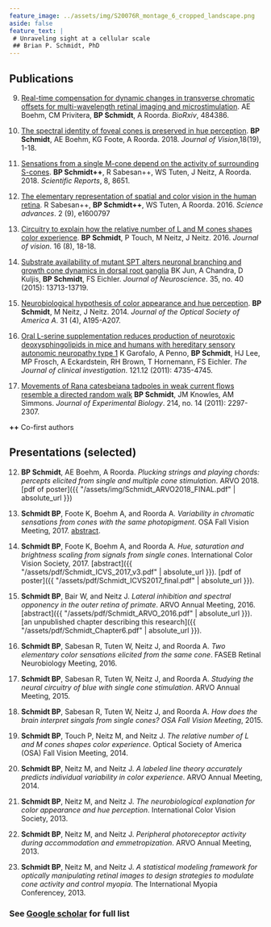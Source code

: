```yaml
---
feature_image: ../assets/img/S20076R_montage_6_cropped_landscape.png
aside: false
feature_text: |
 # Unraveling sight at a cellular scale
 ## Brian P. Schmidt, PhD
---
```


## Publications

9. [Real-time compensation for dynamic changes in transverse chromatic offsets for multi-wavelength retinal imaging and microstimulation][TCA-paper]. AE Boehm, CM Privitera, **BP Schmidt**, A Roorda. *BioRxiv*, 484386.

8. [The spectral identity of foveal cones is preserved in hue perception][hue-paper]. **BP Schmidt**, AE Boehm, KG Foote, A Roorda. 2018. *Journal of Vision*,18(19), 1-18.


7. [Sensations from a single M-cone depend on the activity of surrounding S-cones][blue-paper]. **BP Schmidt++**, R Sabesan++, WS Tuten, J Neitz, A Roorda. 2018. *Scientific Reports*, 8, 8651.

6. [The elementary representation of spatial and color vision in the human retina][white-paper]. R Sabesan++, **BP Schmidt++**, WS Tuten, A Roorda. 2016. *Science advances*. 2 (9), e1600797

5. [Circuitry to explain how the relative number of L and M cones shapes color experience][green-paper]. **BP Schmidt**, P Touch, M Neitz, J Neitz. 2016. *Journal of vision*. 16 (8), 18-18.

4. [Substrate availability of mutant SPT alters neuronal branching and growth cone dynamics in dorsal root ganglia][DRGs] BK Jun, A Chandra, D Kuljis, **BP Schmidt**, FS Eichler. *Journal of Neuroscience*. 35, no. 40 (2015): 13713-13719.

3. [Neurobiological hypothesis of color appearance and hue perception][model-paper]. **BP Schmidt**, M Neitz, J Neitz. 2014. *Journal of the Optical Society of America A*. 31 (4), A195-A207.

2. [Oral L-serine supplementation reduces production of neurotoxic deoxysphingolipids in mice and humans with hereditary sensory autonomic neuropathy type 1][garofalo] K Garofalo, A Penno, **BP Schmidt**, HJ Lee, MP Frosch, A Eckardstein, RH Brown, T Hornemann, FS Eichler. *The Journal of clinical investigation*. 121.12 (2011): 4735-4745.

1. [Movements of Rana catesbeiana tadpoles in weak current flows resemble a directed random walk][tadpoles] **BP Schmidt**, JM Knowles, AM Simmons. *Journal of Experimental Biology*. 214, no. 14 (2011): 2297-2307.

**++** Co-first authors

## Presentations (selected)

12. **BP Schmidt**, AE Boehm, A Roorda.  *Plucking strings and playing chords: percepts elicited from single and multiple cone stimulation*. ARVO 2018. [pdf of poster]({{ "/assets/img/Schmidt_ARVO2018_FINAL.pdf" | absolute_url }})

11. **Schmidt BP**, Foote K, Boehm A, and Roorda A. *Variability in chromatic sensations from cones with the same photopigment*. OSA Fall Vision Meeting, 2017. [abstract](http://jov.arvojournals.org/article.aspx?articleid=2667426).

10. **Schmidt BP**, Foote K, Boehm A, and Roorda A. *Hue, saturation and brightness scaling from signals from single cones*. International Color Vision Society, 2017. [abstract]({{ "/assets/pdf/Schmidt_ICVS_2017_v3.pdf" | absolute_url }}). [pdf of poster]({{ "/assets/pdf/Schmidt_ICVS2017_final.pdf" | absolute_url }}).

9. **Schmidt BP**, Bair W, and Neitz J. *Lateral inhibition and spectral opponency in the outer retina of primate*. ARVO Annual Meeting, 2016. [abstract]({{ "/assets/pdf/Schmidt_ARVO_2016.pdf" | absolute_url }}). [an unpublished chapter describing this research]({{ "/assets/pdf/Schmidt_Chapter6.pdf" | absolute_url }}).

8. **Schmidt BP**, Sabesan R, Tuten W, Neitz J, and Roorda A. *Two elementary color sensations elicited from the same cone*. FASEB Retinal Neurobiology Meeting, 2016.

7. **Schmidt BP**, Sabesan R, Tuten W, Neitz J, and Roorda A. *Studying the neural circuitry of blue with single cone stimulation*. ARVO Annual Meeting, 2015.

6. **Schmidt BP**, Sabesan R, Tuten W, Neitz J, and Roorda A. *How does the brain interpret singals from single cones? OSA Fall Vision Meeting*, 2015.

5. **Schmidt BP**, Touch P, Neitz M, and Neitz J. *The relative number of L and M cones shapes color experience*. Optical Society of America (OSA) Fall Vision Meeting, 2014.

4. **Schmidt BP**, Neitz M, and Neitz J. *A labeled line theory accurately predicts individual variability in color experience*. ARVO Annual Meeting, 2014.

3. **Schmidt BP**, Neitz M, and Neitz J. *The neurobiological explanation for color appearance and hue perception*. International Color Vision Society, 2013.

2. **Schmidt BP**, Neitz M, and Neitz J. *Peripheral photoreceptor activity during accommodation and emmetropization*. ARVO Annual Meeting, 2013.

1. **Schmidt BP**, Neitz M, and Neitz J. *A statistical modeling framework for optically manipulating retinal images to design strategies to modulate cone activity and control myopia*. The International Myopia Conferencey, 2013.


### See [Google scholar][scholar] for full list

[TCA-paper]: https://www.biorxiv.org/content/early/2018/12/02/484386
[hue-paper]: https://jov.arvojournals.org/article.aspx?articleid=2711323
[blue-paper]: https://www.nature.com/articles/s41598-018-26754-1
[white-paper]: http://advances.sciencemag.org/content/2/9/e1600797
[green-paper]: http://jov.arvojournals.org/article.aspx?articleid=2531368
[model-paper]: https://www.ncbi.nlm.nih.gov/pubmed/24695170
[garofalo]: https://www.jci.org/articles/view/57549
[DRGs]: http://www.jneurosci.org/content/35/40/13713.short
[tadpoles]: http://jeb.biologists.org/content/214/14/2297.short
[scholar]: https://scholar.google.com/citations?user=omyFr4IAAAAJ&hl=en

[RoordaLab]: http://roorda.vision.berkeley.edu/
[UCB]: https://www.berkeley.edu/
[Opto]: https://optometry.berkeley.edu/ 
[Neuro]: http://depts.washington.edu/neurogrd/
[NeitzLab]: http://neitzvision.com/

